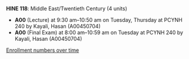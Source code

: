 **HINE 118**: Middle East/Twentieth Century (4 units)

- **A00** (Lecture) at 9:30 am–10:50 am on Tuesday, Thursday at PCYNH 240 by Kayali, Hasan (A00450704)
- **A00** (Final Exam) at 8:00 am–10:59 am on Tuesday at PCYNH 240 by Kayali, Hasan (A00450704)

[Enrollment numbers over time](./HINE118.tsv)
